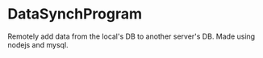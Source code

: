# DataSynchProgram
Remotely add data from the local's DB to another server's DB. Made using nodejs and mysql.
